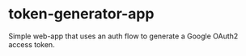 # token-generator-app
Simple web-app that uses an auth flow to generate a Google OAuth2 access token.
